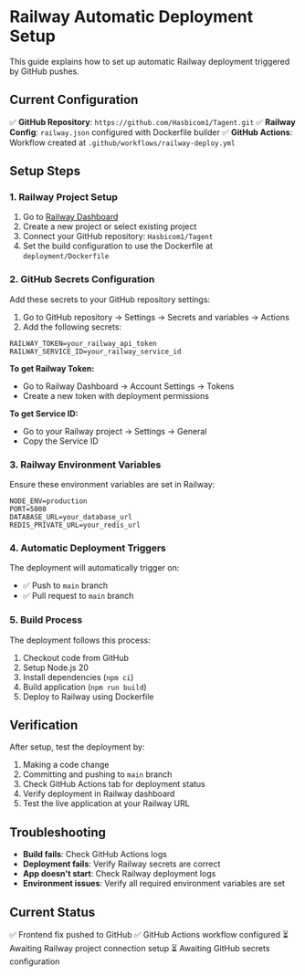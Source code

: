# Railway Automatic Deployment Setup

This guide explains how to set up automatic Railway deployment triggered by GitHub pushes.

## Current Configuration

✅ **GitHub Repository**: `https://github.com/Hasbicom1/Tagent.git`
✅ **Railway Config**: `railway.json` configured with Dockerfile builder
✅ **GitHub Actions**: Workflow created at `.github/workflows/railway-deploy.yml`

## Setup Steps

### 1. Railway Project Setup

1. Go to [Railway Dashboard](https://railway.app/dashboard)
2. Create a new project or select existing project
3. Connect your GitHub repository: `Hasbicom1/Tagent`
4. Set the build configuration to use the Dockerfile at `deployment/Dockerfile`

### 2. GitHub Secrets Configuration

Add these secrets to your GitHub repository settings:

1. Go to GitHub repository → Settings → Secrets and variables → Actions
2. Add the following secrets:

```
RAILWAY_TOKEN=your_railway_api_token
RAILWAY_SERVICE_ID=your_railway_service_id
```

**To get Railway Token:**
- Go to Railway Dashboard → Account Settings → Tokens
- Create a new token with deployment permissions

**To get Service ID:**
- Go to your Railway project → Settings → General
- Copy the Service ID

### 3. Railway Environment Variables

Ensure these environment variables are set in Railway:

```
NODE_ENV=production
PORT=5000
DATABASE_URL=your_database_url
REDIS_PRIVATE_URL=your_redis_url
```

### 4. Automatic Deployment Triggers

The deployment will automatically trigger on:
- ✅ Push to `main` branch
- ✅ Pull request to `main` branch

### 5. Build Process

The deployment follows this process:
1. Checkout code from GitHub
2. Setup Node.js 20
3. Install dependencies (`npm ci`)
4. Build application (`npm run build`)
5. Deploy to Railway using Dockerfile

## Verification

After setup, test the deployment by:
1. Making a code change
2. Committing and pushing to `main` branch
3. Check GitHub Actions tab for deployment status
4. Verify deployment in Railway dashboard
5. Test the live application at your Railway URL

## Troubleshooting

- **Build fails**: Check GitHub Actions logs
- **Deployment fails**: Verify Railway secrets are correct
- **App doesn't start**: Check Railway deployment logs
- **Environment issues**: Verify all required environment variables are set

## Current Status

✅ Frontend fix pushed to GitHub
✅ GitHub Actions workflow configured
⏳ Awaiting Railway project connection setup
⏳ Awaiting GitHub secrets configuration